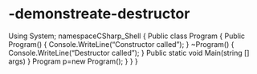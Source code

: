 # -demonstreate-destructor
Using System;
namespaceCSharp_Shell
{
  Public class Program 
{
Public Program()
             {
		Console.WriteLine(“Constructor called”);
}
~Program()
{
	Console.WriteLine(“Destructor called”);
	}
   Public static void Main(string [] args)
                       }
Program p=new Program();
}
  }
}
















